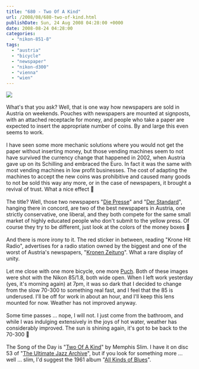 ```yaml
---
title: "680 - Two Of A Kind"
url: /2008/08/680-two-of-kind.html
publishDate: Sun, 24 Aug 2008 04:28:00 +0000
date: 2008-08-24 04:28:00
categories: 
  - "nikon-851-8"
tags: 
  - "austria"
  - "bicycle"
  - "newspaper"
  - "nikon-d300"
  - "vienna"
  - "wien"
---
```

<a href="https://d25zfm9zpd7gm5.cloudfront.net/1200x1200/2008/20080823_191625_ps.jpg" target="_blank"><img src="https://d25zfm9zpd7gm5.cloudfront.net/0600x0600/2008/20080823_191625_ps.jpg"/></a><br/><br/>What's that you ask? Well, that is one way how newspapers are sold in Austria on weekends. Pouches with newspapers are mounted at signposts, with an attached receptacle for money, and people who take a paper are expected to insert the appropriate number of coins. By and large this even seems to work. <br/><br/>I have seen some more mechanic solutions where you would not get the paper without inserting money, but those vending machines seem to not have survived the currency change that happened in 2002, when Austria gave up on its Schilling and embraced the Euro. In fact it was the same with most vending machines in low profit businesses. The cost of adapting the machines to accept the new coins was prohibitive and caused many goods to not be sold this way any more, or in the case of newspapers, it brought a revival of trust. What a nice effect 🙂<br/><br/>The title? Well, those two newspapers "<a href="http://diepresse.com/" target="_blank">Die Presse</a>" and "<a href="http://derstandard.at/" target="_blank">Der Standard</a>", hanging there in concord, are two of the best newspapers in Austria, one strictly conservative, one liberal, and they both compete for the same small market of highly educated people who don't submit to the yellow press. Of course they try to be different, just look at the colors of the money boxes 🙂<br/><br/>And there is more irony to it. The red sticker in between, reading "Krone Hit Radio", advertises for a radio station owned by the biggest and one of the worst of Austria's newspapers, "<a href="http://www.krone.at/" target="_blank">Kronen Zeitung</a>". What a rare display of unity.<br/><br/><a href="https://d25zfm9zpd7gm5.cloudfront.net/1200x1200/2008/20080823_192455_ps.jpg" target="_blank"><img alt="" border="0" src="https://d25zfm9zpd7gm5.cloudfront.net/0150x0150/2008/20080823_192455_ps.jpg" style="margin: 0pt 10px 0pt 0px; float: left;"/></a> Let me close with one more bicycle, one more <a href="/search/label/Puch" target="_blank">Puch</a>. Both of these images were shot with the Nikon 85/1.8, both wide open. When I left work yesterday (yes, it's morning again) at 7pm, it was so dark that I decided to change from the slow 70-300 to something real fast, and I feel that the 85 is underused. I'll be off for work in about an hour, and I'll keep this lens mounted for now. Weather has not improved anyway.<br/><br/>Some time passes ... nope, I will not. I just come from the bathroom, and while I was indulging extensively in the joys of hot water, weather has considerably improved. The sun is shining again, it's got to be back to the 70-300 🙂 <br/><br/>The Song of the Day is "<a href="http://www.lyricstime.com/memphis-slim-two-of-a-kind-lyrics.html" target="_blank">Two Of A Kind</a>" by Memphis Slim. I have it on disc 53 of "<a href="http://www.amazon.com/Ultimate-Jazz-Archive-Various-Artists/dp/B000B7I3W4" target="_blank">The Ultimate Jazz Archive</a>", but if you look for something more ... well ... slim, I'd suggest the 1961 album "<a href="http://www.amazon.com/All-Kinds-Blues-Memphis-Slim/dp/B000000XWX" target="_blank">All Kinds of Blues</a>".
